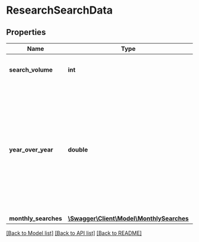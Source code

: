 # ResearchSearchData

## Properties
Name | Type | Description | Notes
------------ | ------------- | ------------- | -------------
**search_volume** | **int** | The average 12-month desktop search volume as provided by Google Ads. | [optional] 
**year_over_year** | **double** | A numeric value representing the last month&#x27;s search volume divided by the search volume of the same month of the previous year. E.g. +49% year-over-year search trend would be represented as 1.49.  The returned values will be capped at 10, which represents \&quot;newcomers\&quot; (keywords that registered very low search volumes in the previous year). | [optional] 
**monthly_searches** | [**\Swagger\Client\Model\MonthlySearches**](MonthlySearches.md) |  | [optional] 

[[Back to Model list]](../../README.md#documentation-for-models) [[Back to API list]](../../README.md#documentation-for-api-endpoints) [[Back to README]](../../README.md)

